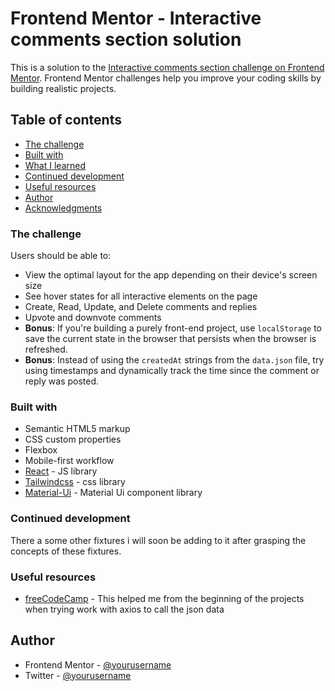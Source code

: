 # Frontend Mentor - Interactive comments section solution

This is a solution to the [Interactive comments section challenge on Frontend Mentor](https://www.frontendmentor.io/challenges/interactive-comments-section-iG1RugEG9). Frontend Mentor challenges help you improve your coding skills by building realistic projects.

## Table of contents

- [The challenge](#the-challenge)
- [Built with](#built-with)
- [What I learned](#what-i-learned)
- [Continued development](#continued-development)
- [Useful resources](#useful-resources)
- [Author](#author)
- [Acknowledgments](#acknowledgments)

### The challenge

Users should be able to:

- View the optimal layout for the app depending on their device's screen size
- See hover states for all interactive elements on the page
- Create, Read, Update, and Delete comments and replies
- Upvote and downvote comments
- **Bonus**: If you're building a purely front-end project, use `localStorage` to save the current state in the browser that persists when the browser is refreshed.
- **Bonus**: Instead of using the `createdAt` strings from the `data.json` file, try using timestamps and dynamically track the time since the comment or reply was posted.

### Built with

- Semantic HTML5 markup
- CSS custom properties
- Flexbox
- Mobile-first workflow
- [React](https://reactjs.org/) - JS library
- [Tailwindcss](https://tailwindcss.com) - css library
- [Material-Ui](https://mui.com) - Material Ui component library

### Continued development

There a some other fixtures i will soon be adding to it after grasping the concepts of these fixtures.

### Useful resources

- [freeCodeCamp](https://freeCodeCamp.org) - This helped me from the beginning of the projects when trying work with axios to call the json data

## Author

- Frontend Mentor - [@yourusername](https://www.frontendmentor.io/profile/Eminence)
- Twitter - [@yourusername](https://www.twitter.com/YakubuMoshood)

